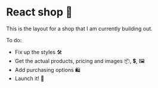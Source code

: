 # React shop 🛒

This is the layout for a shop that I am currently building out.

To do:
- Fix up the styles 🛠️
- Get the actual products, pricing and images 📦, 💲, 🖼️
- Add purchasing options 🛍️
- Launch it! 🚀
